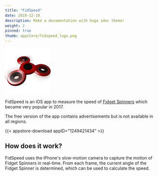 ```yaml
---
title: "FidSpeed"
date: 2019-12-10
description: Make a documentation with hugo zdoc theme!
weight: 2
pinned: true
thumb: appstore/fidspeed_logo.png
---
```


![Logo](/images/appstore/fidspeed_logo.png)

FidSpeed is an iOS app to measure the speed of [Fidget Spinners](https://en.wikipedia.org/wiki/Fidget_spinner) which became very popular in 2017.

The free version of the app contains advertisements but is not available in all regions.

{{< appstore-download appID="1249421434" >}}

## How does it work?

FidSpeed uses the iPhone's slow-motion camera to capture the motion of Fidget Spinners in real-time. From each frame, the current angle of the Fidget Spinner is determined, which can be used to calculate the speed.
